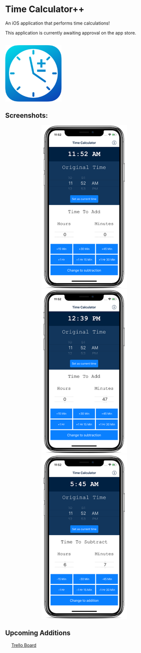 # Time Calculator++
An iOS application that performs time calculations!<br>
<p>This application is currently awaiting approval on the app store.</p>
<br>
<img src="/screenshots/Icon-Full.png" width="180px"></img>

<h2> Screenshots: </h2>
<div align="center">
    <img src="/screenshots/screenshot_1_iphonexspacegrey.png" width="275px"></img> 
    <img src="/screenshots/screenshot_2_iphonexspacegrey.png" width="275px"></img> 
    <img src="/screenshots/screenshot_3_iphonexspacegrey.png" width="275px"></img> 
</div>

<h2>Upcoming Additions</h2>
    <p>&nbsp&nbsp&nbsp&nbsp&nbsp<a href = "https://trello.com/b/PX2gczrP">Trello Board</a></p>
